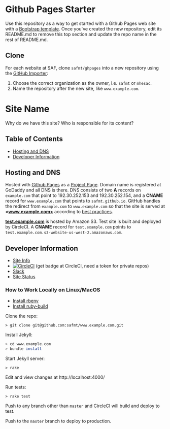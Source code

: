 # Github Pages Starter

Use this repository as a way to get started with a Github Pages web site with a [Bootstrap template](http://getbootstrap.com/). Once you've created the new repository, edit its README.md to remove this top section and update the repo name in the rest of README.md.

## Clone

For each website at SAF, clone `safmt/ghpages` into a new repository using the [GitHub Importer](https://github.com/new/import):

1. Choose the correct organization as the owner, i.e. `safmt` or `mhesac`.
1. Name the repository after the new site, like `www.example.com`.

<!-- delete everything from here up once in your new repository -->

# Site Name

Why do we have this site? Who is responsible for its content?

## Table of Contents

- [Hosting and DNS](#hosting-and-dns)
- [Developer Information](#site-information)

## Hosting and DNS

Hosted with [Github Pages](https://pages.github.com/) as a [Project Page](https://help.github.com/articles/user-organization-and-project-pages/#project-pages). Domain name is registered at GoDaddy and all DNS is there. DNS consists of two **A** records on `example.com` that point to 192.30.252.153 and 192.30.252.154, and a **CNAME** record for `www.example.com` that points to `safmt.github.io`. GitHub handles the redirect from `example.com` to `www.example.com` so that the site is served at **<www.example.com>** according to [best practices](https://help.github.com/articles/about-custom-domains-for-github-pages-sites/).

**[test.example.com](http://test.example.com)** is hosted by Amazon S3. Test site is built and deployed by CircleCI. A **CNAME** record for `test.example.com` points to `test.example.com.s3-website-us-west-2.amazonaws.com`.

## Developer Information

- [Site Info](http://www.example.com/info/)
- [![CircleCI](https://circleci.com/gh/safmt/www.example.com.svg?style=svg)](https://circleci.com/gh/safmt/www.example.com) (get badge at CircleCI, need a token for private repos)
- [Slack](https://safmt.slack.com/messages/ghpages/)
- [Site Status](http://status.panopta.com/??)

### How to Work Locally on Linux/MacOS

* [Install rbenv](https://github.com/rbenv/rbenv#installation)
* [Install ruby-build](https://github.com/rbenv/ruby-build#installation)

Clone the repo:
```
> git clone git@github.com:safmt/www.example.com.git
```

Install Jekyll:
```sh
> cd www.example.com
> bundle install
```

Start Jekyll server:
```
> rake
```

Edit and view changes at http://localhost:4000/

Run tests:
```
> rake test
```

Push to any branch other than `master` and CircleCI will build and deploy to test.

Push to the `master` branch to deploy to production.
